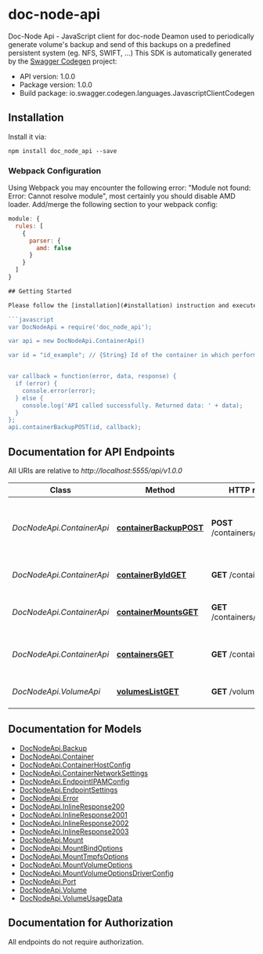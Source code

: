 # doc-node-api

Doc-Node Api - JavaScript client for doc-node
Deamon used to periodically generate volume's backup and send of this backups on a predefined persistent system (eg. NFS, SWIFT, ...)
This SDK is automatically generated by the [Swagger Codegen](https://github.com/swagger-api/swagger-codegen) project:

- API version: 1.0.0
- Package version: 1.0.0
- Build package: io.swagger.codegen.languages.JavascriptClientCodegen

## Installation

Install it via:

```shell
npm install doc_node_api --save
```

### Webpack Configuration

Using Webpack you may encounter the following error: "Module not found: Error:
Cannot resolve module", most certainly you should disable AMD loader. Add/merge
the following section to your webpack config:

```javascript
module: {
  rules: [
    {
      parser: {
        amd: false
      }
    }
  ]
}

## Getting Started

Please follow the [installation](#installation) instruction and execute the following JS code:

```javascript
var DocNodeApi = require('doc_node_api');

var api = new DocNodeApi.ContainerApi()

var id = "id_example"; // {String} Id of the container in which perform the volumes backup


var callback = function(error, data, response) {
  if (error) {
    console.error(error);
  } else {
    console.log('API called successfully. Returned data: ' + data);
  }
};
api.containerBackupPOST(id, callback);

```

## Documentation for API Endpoints

All URIs are relative to *http://localhost:5555/api/v1.0.0*

Class | Method | HTTP request | Description
------------ | ------------- | ------------- | -------------
*DocNodeApi.ContainerApi* | [**containerBackupPOST**](docs/ContainerApi.md#containerBackupPOST) | **POST** /containers/{id}/backup | Create backup of the container passed by Id.
*DocNodeApi.ContainerApi* | [**containerByIdGET**](docs/ContainerApi.md#containerByIdGET) | **GET** /containers/{id} | Returns a container object.
*DocNodeApi.ContainerApi* | [**containerMountsGET**](docs/ContainerApi.md#containerMountsGET) | **GET** /containers/{id}/mounts | Returns an array of mounts object.
*DocNodeApi.ContainerApi* | [**containersGET**](docs/ContainerApi.md#containersGET) | **GET** /containers/ | Returns a list of active containers.
*DocNodeApi.VolumeApi* | [**volumesListGET**](docs/VolumeApi.md#volumesListGET) | **GET** /volumes/list | Returns a list of all volumes


## Documentation for Models

 - [DocNodeApi.Backup](docs/Backup.md)
 - [DocNodeApi.Container](docs/Container.md)
 - [DocNodeApi.ContainerHostConfig](docs/ContainerHostConfig.md)
 - [DocNodeApi.ContainerNetworkSettings](docs/ContainerNetworkSettings.md)
 - [DocNodeApi.EndpointIPAMConfig](docs/EndpointIPAMConfig.md)
 - [DocNodeApi.EndpointSettings](docs/EndpointSettings.md)
 - [DocNodeApi.Error](docs/Error.md)
 - [DocNodeApi.InlineResponse200](docs/InlineResponse200.md)
 - [DocNodeApi.InlineResponse2001](docs/InlineResponse2001.md)
 - [DocNodeApi.InlineResponse2002](docs/InlineResponse2002.md)
 - [DocNodeApi.InlineResponse2003](docs/InlineResponse2003.md)
 - [DocNodeApi.Mount](docs/Mount.md)
 - [DocNodeApi.MountBindOptions](docs/MountBindOptions.md)
 - [DocNodeApi.MountTmpfsOptions](docs/MountTmpfsOptions.md)
 - [DocNodeApi.MountVolumeOptions](docs/MountVolumeOptions.md)
 - [DocNodeApi.MountVolumeOptionsDriverConfig](docs/MountVolumeOptionsDriverConfig.md)
 - [DocNodeApi.Port](docs/Port.md)
 - [DocNodeApi.Volume](docs/Volume.md)
 - [DocNodeApi.VolumeUsageData](docs/VolumeUsageData.md)


## Documentation for Authorization

 All endpoints do not require authorization.

